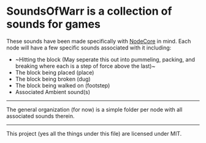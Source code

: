 # SoundsOfWarr is a collection of sounds for games
These sounds have been made specifically with [NodeCore](https://gitlab.com/sztest/nodecore/tree/master) in mind. Each node will have a few specific sounds associated with it including:
 * ~Hitting the block (May seperate this out into pummeling, packing, and breaking where each is a step of force above the last)~
 * The block being placed (place)
 * The block being broken (dug)
 * The block being walked on (footstep)
 * Associated Ambient sound(s)

---
The general organization (for now) is a simple folder per node with all associated sounds therein.

---
This project (yes all the things under this file) are licensed under MIT.
